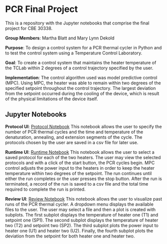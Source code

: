 # PCR Final Project
This is a repository with the Jupyter notebooks that comprise the final project for CBE 30338.

**Group Members**: Martha Blatt and Mary Lynn Dekold

**Purpose**: To design a control system for a PCR thermal cycler in Python and to test the control system using a Temperature Control Laboratory. 

**Goal**: To create a control system that maintains the heater temperature of the TCLab within 2 degrees of a control trajectory specified by the user.

**Implementation**: The control algorithm used was model predictive control (MPC). Using MPC, the heater was able to remain within two degrees of the specified setpoint throughout the control trajectory. The largest deviation from the setpoint occurred during the cooling of the device, which is result of the physical limitations of the device itself. 

## Jupyter Notebooks

**Protocol UI**: [Protocol Notebook](https://github.com/mblatt1/PCR-Final-Project/blob/master/Protocol%20UI.ipynb) This notebook allows the user to specify the number of PCR thermal cycles and the time and temperature of the denaturation, annealing, and extension segments of the cycle. The protocols chosen by the user are saved in a csv file for later use. 

**Runtime UI**: [Runtime Notebook](https://github.com/mblatt1/PCR-Final-Project/blob/master/Runtime%20UI.ipynb) This notebook allows the user to select a saved protocol for each of the two heaters. The user may view the selected protocols and with a click of the start button, the PCR cycles begin. MPC control adjusts the power input to the heaters in order to keep the heater temperature within two degrees of the setpoint. The run continues until either the run completes or the user presses the stop button. After the run is terminated, a record of the run is saved to a csv file and the total time required to complete the run is printed. 

**Review UI**: [Review Notebook](https://github.com/mblatt1/PCR-Final-Project/blob/master/Review%20UI.ipynb) This notebook allows the user to visualize past runs of the PCR thermal cycler. A dropdown menu displays the available files to the user. The user may select a file and then a plot is created with subplots. The first subplot displays the temperature of heater one (T1) and setpoint one (SP1). The second subplot displays the temperature of heater two (T2) and setpoint two (SP2). The third subplot plots the power input to heater one (U1) and heater two (U2). Finally, the fourth subplot plots the deviation from the setpoint for both heater one and heater two. 
